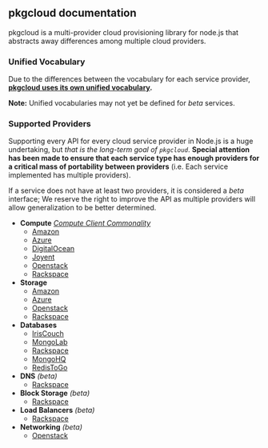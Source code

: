 ## pkgcloud documentation

pkgcloud is a multi-provider cloud provisioning library for node.js that abstracts away differences among multiple cloud providers.

### Unified Vocabulary

Due to the differences between the vocabulary for each service provider, **[pkgcloud uses its own unified vocabulary](vocabulary.md).**

**Note:** Unified vocabularies may not yet be defined for *beta* services.

### Supported Providers

Supporting every API for every cloud service provider in Node.js is a huge undertaking, but _that is the long-term goal of `pkgcloud`_. **Special attention has been made to ensure that each service type has enough providers for a critical mass of portability between providers** (i.e. Each service implemented has multiple providers).

If a service does not have at least two providers, it is considered a *beta* interface; We reserve the right to improve the API as multiple providers will allow generalization to be better determined.

* **Compute** [*Compute Client Commonality*](providers/compute-commonality.md)
  * [Amazon](providers/amazon.md#using-compute)
  * [Azure](providers/azure.md#using-compute)
  * [DigitalOcean](providers/digitalocean.md#using-compute)
  * [Joyent](providers/joyent.md#using-compute)
  * [Openstack](providers/openstack/compute.md)
  * [Rackspace](providers/rackspace/compute.md)
* **Storage**
  * [Amazon](providers/amazon.md#using-storage)
  * [Azure](providers/azure.md#using-storage)
  * [Openstack](providers/openstack/storage.md)
  * [Rackspace](providers/rackspace/storage.md)
* **Databases**
  * [IrisCouch](providers/iriscouch.md)
  * [MongoLab](providers/mongolab.md)
  * [Rackspace](providers/rackspace/database.md)
  * [MongoHQ](providers/mongohq.md)
  * [RedisToGo](providers/redistogo.md)
* **DNS** *(beta)*
  * [Rackspace](providers/rackspace/dns.md)
* **Block Storage** *(beta)*
  * [Rackspace](providers/rackspace/blockstorage.md)
* **Load Balancers** *(beta)*
  * [Rackspace](providers/rackspace/loadbalancer.md)
* **Networking** *(beta)*
    * [Openstack](providers/openstack/network.md)
